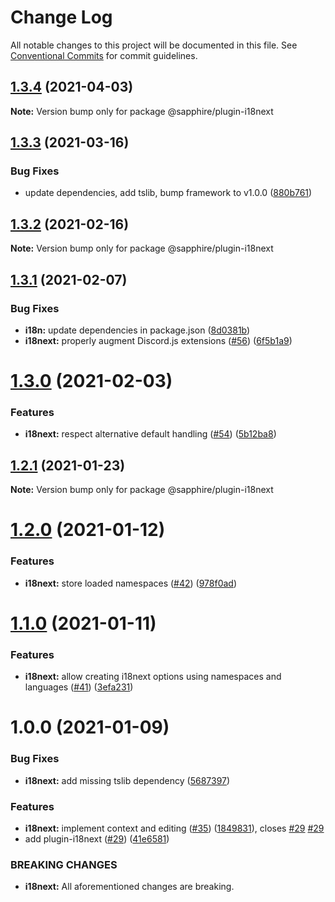# Change Log

All notable changes to this project will be documented in this file.
See [Conventional Commits](https://conventionalcommits.org) for commit guidelines.

## [1.3.4](https://github.com/sapphire-community/plugins/compare/@sapphire/plugin-i18next@1.3.3...@sapphire/plugin-i18next@1.3.4) (2021-04-03)

**Note:** Version bump only for package @sapphire/plugin-i18next

## [1.3.3](https://github.com/sapphire-community/plugins/compare/@sapphire/plugin-i18next@1.3.2...@sapphire/plugin-i18next@1.3.3) (2021-03-16)

### Bug Fixes

-   update dependencies, add tslib, bump framework to v1.0.0 ([880b761](https://github.com/sapphire-community/plugins/commit/880b7614d857f23fcbcd351e69795c451a95f49c))

## [1.3.2](https://github.com/sapphire-community/plugins/compare/@sapphire/plugin-i18next@1.3.1...@sapphire/plugin-i18next@1.3.2) (2021-02-16)

**Note:** Version bump only for package @sapphire/plugin-i18next

## [1.3.1](https://github.com/sapphire-community/plugins/compare/@sapphire/plugin-i18next@1.3.0...@sapphire/plugin-i18next@1.3.1) (2021-02-07)

### Bug Fixes

-   **i18n:** update dependencies in package.json ([8d0381b](https://github.com/sapphire-community/plugins/commit/8d0381be7b5ecc837fd9883c6035d4a16c065448))
-   **i18next:** properly augment Discord.js extensions ([#56](https://github.com/sapphire-community/plugins/issues/56)) ([6f5b1a9](https://github.com/sapphire-community/plugins/commit/6f5b1a9a05a6d0508e05a33ef23ec1027160df79))

# [1.3.0](https://github.com/sapphire-community/plugins/compare/@sapphire/plugin-i18next@1.2.1...@sapphire/plugin-i18next@1.3.0) (2021-02-03)

### Features

-   **i18next:** respect alternative default handling ([#54](https://github.com/sapphire-community/plugins/issues/54)) ([5b12ba8](https://github.com/sapphire-community/plugins/commit/5b12ba8b4a321f73dd6b93c57ddd92143b796f08))

## [1.2.1](https://github.com/sapphire-community/plugins/compare/@sapphire/plugin-i18next@1.2.0...@sapphire/plugin-i18next@1.2.1) (2021-01-23)

**Note:** Version bump only for package @sapphire/plugin-i18next

# [1.2.0](https://github.com/sapphire-community/plugins/compare/@sapphire/plugin-i18next@1.1.0...@sapphire/plugin-i18next@1.2.0) (2021-01-12)

### Features

-   **i18next:** store loaded namespaces ([#42](https://github.com/sapphire-community/plugins/issues/42)) ([978f0ad](https://github.com/sapphire-community/plugins/commit/978f0ad59a708ffabc02dda3f82fc84a69abf54d))

# [1.1.0](https://github.com/sapphire-community/plugins/compare/@sapphire/plugin-i18next@1.0.0...@sapphire/plugin-i18next@1.1.0) (2021-01-11)

### Features

-   **i18next:** allow creating i18next options using namespaces and languages ([#41](https://github.com/sapphire-community/plugins/issues/41)) ([3efa231](https://github.com/sapphire-community/plugins/commit/3efa231421c590d8706afba5b066daaa51b5d175))

# 1.0.0 (2021-01-09)

### Bug Fixes

-   **i18next:** add missing tslib dependency ([5687397](https://github.com/sapphire-community/plugins/commit/568739718dd028ba713f022404b94374729e398a))

### Features

-   **i18next:** implement context and editing ([#35](https://github.com/sapphire-community/plugins/issues/35)) ([1849831](https://github.com/sapphire-community/plugins/commit/18498311766433bc6d2ad9956ca73b39d11b9139)), closes [#29](https://github.com/sapphire-community/plugins/issues/29) [#29](https://github.com/sapphire-community/plugins/issues/29)
-   add plugin-i18next ([#29](https://github.com/sapphire-community/plugins/issues/29)) ([41e6581](https://github.com/sapphire-community/plugins/commit/41e6581199c971db4422fbc6fb411dfca2614dec))

### BREAKING CHANGES

-   **i18next:** All aforementioned changes are breaking.
